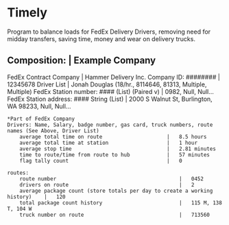 # Timely
Program to balance loads for FedEx Delivery Drivers, removing need for midday transfers, saving time, money and wear on delivery trucks.

Composition:                                            |   Example Company
------------------------------------------------------------------------------------------------
FedEx Contract Company                                  |   Hammer Delivery Inc.
    Company ID: ########                                |   12345678
    Driver List                                         |   Jonah Douglas (18/hr., 8114646, 81313, Multiple, Multiple)
    FedEx Station number: #### (List) (Paired v)        |   0982, Null, Null...
    FedEx Station address: #### String (List)           |   2000 S Walnut St, Burlington, WA 98233, Null, Null...


    *Part of FedEx Company
    Drivers: Name, Salary, badge number, gas card, truck numbers, route names (See Above, Driver List)
        average total time on route                     |   8.5 hours
        average total time at station                   |   1 hour
        average stop time                               |   2.81 minutes
        time to route/time from route to hub            |   57 minutes
        flag tally count                                |   0

    routes: 
        route number                                        |   0452
        drivers on route                                    |   2
        average package count (store totals per day to create a working history)    |   120
        total package count history                         |   115 M, 138 T, 104 W
        truck number on route                               |   713560